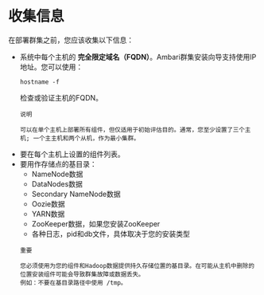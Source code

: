 收集信息
================================================================================
在部署群集之前，您应该收集以下信息：
+ 系统中每个主机的 **完全限定域名（FQDN）**。Ambari群集安装向导支持使用IP地址。您可以使用：
  ```shell
  hostname -f
  ```
  检查或验证主机的FQDN。
  ```
  说明

  可以在单个主机上部署所有组件，但仅适用于初始评估目的。通常，您至少设置了三个主机; 一个主主机和两个从机，作为最小集群。
  ```
+ 要在每个主机上设置的组件列表。
+ 要用作存储点的基目录：
  - NameNode数据
  - DataNodes数据
  - Secondary NameNode数据
  - Oozie数据
  - YARN数据
  - ZooKeeper数据，如果您安装ZooKeeper
  - 各种日志，pid和db文件，具体取决于您的安装类型
  ```
  重要

  您必须使用为您的组件和Hadoop数据提供持久存储位置的基目录。在可能从主机中删除的位置安装组件可能会导致群集故障或数据丢失。
  例如：不要在基目录路径中使用 /tmp。
  ```
